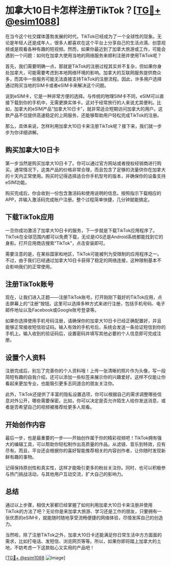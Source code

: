# 加拿大10日卡怎样注册TikTok？[[TG💪+ @esim1088](https://t.me/s/esim1088)]

在当今这个社交媒体蓬勃发展的时代，TikTok已经成为了一个全球性的现象。无论是年轻人还是成年人，很多人都喜欢在这个平台上分享自己的生活点滴、创意视频或是观看各种有趣的短视频。然而，如果你最近到了加拿大旅游或工作，可能会遇到一个问题：如何在加拿大使用当地的网络服务来顺利注册并使用TikTok呢？

首先，我们需要明确一点，那就是TikTok的注册过程其实并不复杂，但如果你身处加拿大，可能需要考虑到本地网络环境的影响。加拿大的互联网服务提供商众多，而其中一些服务可能无法直接支持TikTok的注册流程。因此，许多用户选择通过购买当地的SIM卡或者eSIM卡来解决这个问题。

说到eSIM卡，它是一种非常方便的选择。与传统的物理SIM卡不同，eSIM可以直接下载到你的手机中，无需更换实体卡。这对于经常旅行的人来说尤其便利。比如，加拿大的eSIM产品“加拿大10日卡”，就非常适合短期访问加拿大的用户。这款产品不仅提供高速稳定的上网服务，还能够帮助用户轻松完成TikTok的注册。

那么，具体来说，怎样利用加拿大10日卡来注册TikTok呢？接下来，我们就一步步为你详细讲解。

## 购买加拿大10日卡

第一步当然是购买加拿大10日卡了。你可以通过官方网站或者授权经销商进行购买。通常情况下，这类产品的价格非常合理，而且包含了足够的流量供你在加拿大的十天内正常使用。购买时记得选择适合你手机型号的版本，并确保你的设备支持eSIM功能。

购买完成后，你会收到一份包含激活码和使用说明的信息。按照指示下载相应的APP，并输入激活码完成账户注册。整个过程简单快捷，几分钟就能搞定。

## 下载TikTok应用

一旦你成功激活了加拿大10日卡的服务，下一步就是下载TikTok应用程序了。TikTok在全球范围内都可以免费下载，无论是iOS还是Android系统都能找到它的身影。打开应用商店搜索“TikTok”，点击安装即可。

需要注意的是，在某些国家和地区，TikTok可能被列为受限制的应用程序之一。不过，由于我们已经通过加拿大10日卡获得了稳定的网络连接，这种限制基本不会影响我们的正常使用。

## 注册TikTok账号

现在，让我们进入正题——注册TikTok账号。打开刚刚下载好的TikTok应用，点击屏幕上的“注册”按钮。这里可以选择多种方式来进行注册，包括手机号码、电子邮件地址以及Facebook或Google账号登录等。

如果你选择使用手机号码注册，请确保你的加拿大10日卡已经正确配置好，并且能够正常接收短信验证码。输入有效的手机号后，系统会发送一条验证短信到你的手机上。输入收到的验证码后，设置密码并填写其他必要的个人信息即可完成注册。

## 设置个人资料

注册完成后，别忘了完善你的个人资料哦！上传一张清晰的照片作为头像，写一段简短有趣的自我介绍，还可以添加一些标签来展示你的兴趣爱好。这样不仅能让你看起来更加专业，也能吸引更多志同道合的朋友关注你。

此外，TikTok还提供了丰富的隐私设置选项，你可以根据自己的需求调整哪些信息对外公开，哪些需要保密。比如，你可以决定是否允许陌生人给你发送消息，或者是否希望自己的视频被推荐给更多人观看。

## 开始创作内容

最后一步，也是最重要的一步——开始创作属于你的精彩视频吧！TikTok拥有强大的编辑工具，可以帮助你轻松制作出高质量的作品。从滤镜、音乐到特效，应有尽有。而且，平台还会根据你的喜好智能推荐相关的内容创作者，让你随时发现新鲜有趣的事物。

记得保持原创性和真实性，这样才能吸引更多的粉丝关注你。同时，也可以积极参与热门挑战活动，与其他用户互动交流，扩大自己的影响力。

## 总结

通过以上步骤，相信大家都已经掌握了如何利用加拿大10日卡来注册并使用TikTok的方法了吧？无论你是来加拿大旅游、学习还是工作的朋友，只要拥有一张优质的eSIM卡，就能随时随地享受流畅便捷的网络体验，尽情发挥自己的创造力。

当然啦，除了注册TikTok之外，加拿大10日卡还能满足你日常生活中方方面面的需求，比如打电话、发短信、浏览网页等等。所以，如果你即将踏上加拿大的土地，不妨考虑一下这款贴心又实用的产品吧！

[[TG💪+ @esim1088](https://t.me/s/esim1088) ![Image](https://i.postimg.cc/4NQfJmqS/Snipaste-2025-05-13-00-14-12.png)]
